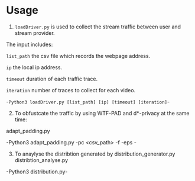 # Usage

1. `loadDriver.py` is used to collect the stream traffic between user and stream provider. 

  The input includes: 
  
  `list_path` the csv file which records the webpage address.
  
  `ip` the local ip address.
  
  `timeout` duration of each traffic trace.
  
  `iteration` number of traces to collect for each video.

  -```Python3 loadDriver.py [list_path] [ip] [timeout] [iteration]```-

2. To obfustcate the traffic by using WTF-PAD and d*-privacy at the same time:

adapt_padding.py

-Python3 adapt_padding.py -pc <csv_path> -f <folder> -eps <eps>-

3. To anaylyse the distribtion generated by distribution_generator.py distribtion_analyse.py

-Python3 distribution.py-

